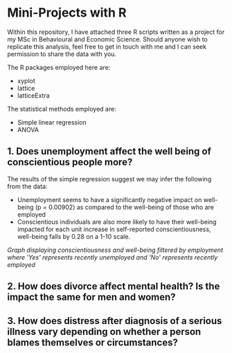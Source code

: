 # Mini-Projects with R 

Within this repository, I have attached three R scripts written as a project for my MSc in Behavioural and Economic Science. Should anyone wish to replicate this analysis, feel free to get in touch with me and I can seek permission to share the data with you. 

The R packages employed here are:
* xyplot
* lattice 
* latticeExtra

The statistical methods employed are: 
* Simple linear regression 
* ANOVA

## 1. Does unemployment affect the well being of conscientious people more? 

The results of the simple regression suggest we may infer the following from the data:
* Unemployment seems to have a significantly negative impact on well-being (p = 0.00902) as compared to the well-being of those who are employed 
* Conscientious individuals are also more likely to have their well-being impacted for each unit increase in self-reported conscientiousness, well-being falls by 0.28 on a 1-10 scale. 

[Click here to go to script]:()

*Graph displaying conscientiousness and well-being filtered by employment where 'Yes' represents recently unemployed and 'No' represents recently employed*

## 2. How does divorce affect mental health? Is the impact the same for men and women? 



## 3. How does distress after diagnosis of a serious illness vary depending on whether a person blames themselves or circumstances? 
